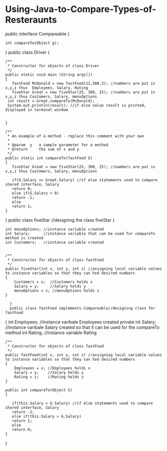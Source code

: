 Using-Java-to-Compare-Types-of-Resteraunts
==========================================
public interface Compareable
{
    
    int compareTo(Object g);
}
public class Driver
{
   

    /**
     * Constructor for objects of class Driver
     */
    public static void main (String args[]) 
    {
       fastFood McDonald = new fastFood(12,500,3); //numbers are put in x,y,z thus  Employees, Salary, Rating
       fiveStar Great = new fiveStar(25, 300, 25); //numbers are put in x,y,z thus Customers, Salary, menuOptions
     int result = Great.compareTo(McDonald);
     System.out.println(result); //if else value result is printed, displayed in terminal window
     
     
    }

    /**
     * An example of a method - replace this comment with your own
     * 
     * @param  y   a sample parameter for a method
     * @return     the sum of x and y 
     */
    public static int compareTo(fastFood G)
    {
       fiveStar Great = new fiveStar(25, 300, 25); //numbers are put in x,y,z thus Customers, Salary, menuOptions
     
       if(G.Salary <= Great.Salary) //if else statements used to compare shared interface, Salary
       return 0;
       else if(G.Salary < 0)
       return -1;
       else
       return 1;
    }
}
public class fiveStar  //designing the class fiveStar 
{


    int menuOptions; //instance variable created
    int Salary;      //instance variable that can be used for compareTo method is created
    int Customers;   //instance variable created 
   

    /**
     * Constructor for objects of class fastFood
     */
    public fiveStar(int x, int y, int z) //assigning local variable values to instance variables so that they can hod desired numbers
    {
        Customers = x;  //Customers holds x
        Salary = y;     //Salary holds y
        menuOptions = z; //menuOptions holds z 
    }

      }
      public class fastFood implements Compareable//designing class for fastFood
{
    int Employees;    //instance varibale Employees created
    private int Salary;       //instance varibale Salary created so that it can be used for the compareTo method 
    int Rating;       //instance variable Rating  
   

    /**
     * Constructor for objects of class fastFood
     */
    public fastFood(int x, int y, int z) //assigning local variable values to instance variables so that they can hod desired numbers
    {
        Employees = x; //Employees holds x
        Salary = y;    //Salary holds y
        Rating = z;    //Rating holds z
    }

    public int compareTo(Object G)
    {
            
       if(this.Salary < G.Salary) //if else statements used to compare shared interface, Salary
       return -1;
       else if(this.Salary > G.Salary)
       return 1;
       else
       return 0;
    }
}


